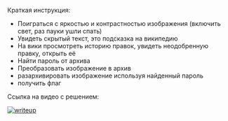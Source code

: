 Краткая инструкция:
 
* Поиграться с яркостью и контрастностью изображения (включить свет, раз пауки ушли спать)
* Увидеть скрытый текст, это подсказка на википедию
* На вики просмотреть историю правок, увидеть неодобренную правку, открыть её
* Найти пароль от архива
* Преобразовать изображение в архив
* разархивировать изображение используя найденный пароль
* получить флаг

Ссылка на видео с решением:

[![writeup](https://img.youtube.com/vi/whxa7pI2GAY/maxresdefault.jpg)](https://www.youtube.com/watch?v=whxa7pI2GAY)

